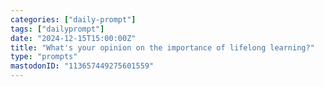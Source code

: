 ```yaml
---
categories: ["daily-prompt"]
tags: ["dailyprompt"]
date: "2024-12-15T15:00:00Z"
title: "What's your opinion on the importance of lifelong learning?"
type: "prompts"
mastodonID: "113657449275601559"
---
```

